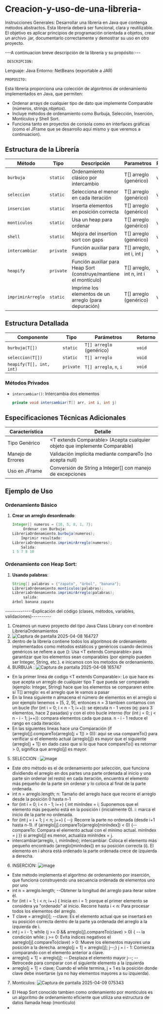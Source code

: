 # Creacion-y-uso-de-una-libreria-

Instrucciones Generales:
Desarrollar una librería en Java que contenga métodos abstractos. Esta librería deberá ser funcional, clara y reutilizable.
El objetivo es aplicar principios de programación orientada a objetos, crear un archivo .jar, documentarlo correctamente y demostrar su uso en otro proyecto.


---A continuacion breve descripción de la librería y su propósito:---


     DESCRIPCION: 
Lenguaje: Java
Entorno: NetBeans (exportable a JAR)
 
    PROPOSITO:
Esta librería proporciona una colección de algoritmos de ordenamiento implementados en Java, que permiten:
*  Ordenar arrays de cualquier tipo de dato que implemente Comparable (números, strings,nbjetos).
*  Incluye métodos de ordenamiento como Burbuja, Selección, Inserción, Montículos y Shell Sort.
*  Funciona tanto en proyectos de consola como en interfaces gráficas (como el JFrame que se desarrollo aqui mismo y que veremos a continuacion).

 ## Estructura de la Librería

 | Método          | Tipo       | Descripción                              | Parametros             | Retorno | 
 |-----------------|------------|------------------------------------------|------------------------|---------|
 | `burbuja`       | `static`   | Ordenamiento clásico por intercambio     |T[] arreglo (genérico)  |void     |
 | `seleccion`     | `static`   | Selecciona el menor en cada iteración    |T[] arreglo (genérico)  |void     |
 | `insercion`     | `static`   | Inserta elementos en posición correcta   |T[] arreglo (genérico)  |void     |
 | `monticulos`    | `static`   | Usa un heap para ordenar                 |T[] arreglo (genérico)  |void     |
 | `shell`         | `static`   | Mejora del insertion sort con gaps       |T[] arreglo (genérico)  |void     |
 | `intercambiar`  | `private`  | Función auxiliar para swaps              |T[] arreglo, int i, int j|void     |
 |`heapify`        |`private`   |Función auxiliar para Heap Sort (construye/mantiene el montículo)|T[] arreglo, int n, int i|void|
 |`imprimirArreglo`|`static`    |Imprime los elementos de un arreglo (para depuración)|T[] arreglo (genérico)|void|

## Estructura Detallada

| Componente        | Tipo       | Parámetros                     | Retorno | 
|-------------------|------------|--------------------------------|---------|
| `burbuja(T[])`    | `static`   | `T[] arreglo` (genérico)       | `void`  | 
| `seleccion(T[])`  | `static`   | `T[] arreglo`                  | `void`  |
| `heapify(T[], int, int)` | `private` | `T[] arreglo`, `n`, `i`        | `void`  | 


###  Métodos Privados
- `intercambiar()`: Intercambia dos elementos
  ```java
  private void intercambiar(T[] arr, int i, int j)

##   Especificaciones Técnicas Adicionales

|Característica	|        Detalle     |
|-------------------|--------------------|
|Tipo Genérico	     |<T extends Comparable<T>> (Acepta cualquier objeto que implemente Comparable)|
|Manejo de Errores	|Validación implícita mediante compareTo (no acepta null)|
|Uso en JFrame	     |Conversión de String a Integer[] con manejo de excepciones|

##  Ejemplo de Uso

###  Ordenamiento Básico
1. **Crear un arreglo desordenado**:
   ```java
   Integer[] numeros = {10, 5, 8, 1, 7};
        Ordenar con Burbuja:
   LibreriaOrdenamiento.burbuja(numeros);
       Imprimir resultado:
   LibreriaOrdenamiento.imprimirArreglo(numeros);
       Salida:
   1 5 7 8 10
### Ordenamiento con Heap Sort:
1. **Usando palabras**:
   ```java
   String[] palabras = {"zapato", "árbol", "banana"};
   LibreriaOrdenamiento.monticulos(palabras);
   LibreriaOrdenamiento.imprimirArreglo(palabras);
        salida:
   árbol banana zapato  

--------------Explicación del código (clases, métodos, variables, validaciones)----------

1) Creamos un nuevo proyecto del tipo Java Class Library con el nombre LibreriaOrdenamientos
2) ![Captura de pantalla 2025-04-08 164727](https://github.com/user-attachments/assets/f22d7e21-218f-42c2-99b6-4bf62c8920fc)
3) dentro de la libreria contiene todos los algoritmos de ordenamiento implementados como métodos estáticos y genéricos cuando decimos genéricos se refiere a que (<T>): Usa <T extends Comparable<T>> para garantizar que los elementos sean comparables (por ejemplo pueden ser Integer, String, etc.). e inicamos con los metodos de ordenamiento.
4) BURBUJA :
    ![Captura de pantalla 2025-04-08 165747](https://github.com/user-attachments/assets/d44a7f1c-1b40-4875-8593-b6d732d4d1be)
* En la primer linea de codigo <T extends Comparable<T>>: Lo que hace es que acepta un arreglo de cualquier tipo T que pueda ser comparado (ejemplo: Integer, String) hace que los elementos se compararen entre sí T[] arreglo: es el arreglo que le vamos a pasar 
* En la linea siguiente n almacena el número de elementos en el arreglo si por ejemplo tenemos = [5, 2, 9], entonces n = 3 tambien contamos con un bucle (for (int i = 0; i < n - 1; i++)): se ejecuta n - 1 veces (ej: para 3 elementos, hace 2 pasadas) y con el otro bucle interno (for (int j = 0; j < n - i - 1; j++)): compara elementos cada que pasa.
n - i - 1 reduce el rango en cada iteración.
* En las siguientes lineas hace una Comparación (if (arreglo[j].compareTo(arreglo[j + 1]) > 0)): aqui se usa compareTo() para verificar si el elemento actual (arreglo[j]) es mayor que el siguiente (arreglo[j + 1]) en dado caso que si lo que hace compareTo() es retornar > 0, significa que arreglo[j] es mayor.
5) SELECCION :
   ![image](https://github.com/user-attachments/assets/9015002a-90d4-4d91-abb5-67ab958a620a)
* Este otro método es el de ordenamiento por selección, que funciona dividiendo el arreglo en dos partes una parte ordenada al inicio y una parte sin ordenar (el resto) en cada iteración, encuentra el elemento más pequeño de la parte sin ordenar y lo coloca al final de la parte ordenada.
* int n = arreglo.length; n: Tamaño del arreglo hace que recorre el arreglo desde la posición 0 hasta n-1
* for (int i = 0; i < n - 1; i++) {
  int minIndex = i; Suponemos que el elemento más pequeño está en la posición i (inicialmente 0).
  i: marca el inicio de la parte no ordenada.
* for (int j = i + 1; j < n; j++) { --j: Recorre la parte no ordenada (desde i+1 hasta n-1).
    if (arreglo[j].compareTo(arreglo[minIndex]) < 0) {--compareTo: Compara el elemento actual con el mínimo actual.
        minIndex = j }}
  si arreglo[j] es menor, actualiza minIndex = j.
* intercambiar(arreglo, i, minIndex);
 intercambiar: Coloca el elemento más pequeño encontrado (arreglo[minIndex]) en su posición correcta (i).
 El elemento en i ahora está ordenado la parte ordenada crece de izquierda a derecha.
6) INSERCION:
  ![image](https://github.com/user-attachments/assets/d4c67267-75aa-4578-a3dd-bd2966d95be5)
* Este método implementa el algoritmo de ordenamiento por inserción, que funciona construyendo una secuencia ordenada de elementos uno por uno
* int n = arreglo.length; --Obtener la longitud del arreglo para iterar sobre él.
* for (int i = 1; i < n; i++) {
Inicia en i = 1: porque el primer elemento se considera ya "ordenado" al inicio.
Recorre hasta i < n: Para procesar todos los elementos del arreglo.
* T clave = arreglo[i]; --clave: Es el elemento actual que se insertará en su posición correcta dentro de la parte ya ordenada del arreglo a la izquierda de i.
* int j = i - 1;
while (j >= 0 && arreglo[j].compareTo(clave) > 0) { -- la condición while: j >= 0: Evita índices negativos el aarreglo[j].compareTo(clave) > 0: Mueve los elementos mayores una posición a la derecha.
arreglo[j + 1] = arreglo[j];
    j--;}
  j = i - 1: Comienza comparando con el elemento anterior a clave.
* arreglo[j + 1] = arreglo[j]; -- Desplaza el elemento mayor
j--;  -- Retrocede para comparar con el siguiente elemento a la izquierda
* arreglo[j + 1] = clave;
Cuando el while termina, j + 1 es la posición donde clave debe insertarse (ya no hay elementos mayores a su izquierda).
7) Monticulos: ![Captura de pantalla 2025-04-09 075343](https://github.com/user-attachments/assets/2fbaf07b-850f-4ac7-ab19-97e50d44af97)
* El Heap Sort conocido tambien como ordenamiento por montículos es un algoritmo de ordenamiento eficiente que utiliza una estructura de datos llamada heap (montículo)
* 









